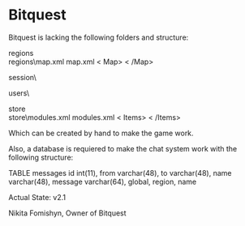 # Bitquest

Bitquest is lacking the following folders and structure:

regions\
regions\map.xml
map.xml
  < Map>
  < /Map>
  
session\

users\

store\
store\modules.xml
modules.xml
  < Items>
  < /Items>

Which can be created by hand to make the game work.

Also, a database is requiered to make the chat system work with the following structure:

TABLE messages
id int(11), from varchar(48), to varchar(48), name varchar(48), message varchar(64), global, region, name


Actual State: v2.1

Nikita Fomishyn,
Owner of Bitquest
